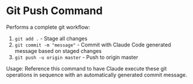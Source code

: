 # Git Push Command

Performs a complete git workflow:

1. `git add .` - Stage all changes
2. `git commit -m "message"` - Commit with Claude Code generated message based on staged changes
3. `git push -u origin master` - Push to origin master

Usage: Reference this command to have Claude execute these git operations in sequence with an automatically generated commit message.

